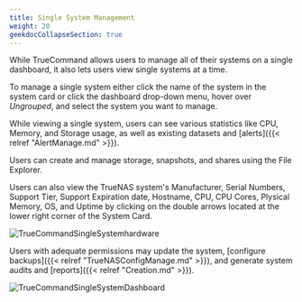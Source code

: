 ```yaml
---
title: Single System Management
weight: 20
geekdocCollapseSection: true
---
```


While TrueCommand allows users to manage all of their systems on a single dashboard, it also lets users view single systems at a time. 

To manage a single system either click the name of the system in the system card or click the dashboard drop-down menu, hover over *Ungrouped*, and select the system you want to manage.

While viewing a single system, users can see various statistics like CPU, Memory, and Storage usage, as well as existing datasets and [alerts]({{< relref "AlertManage.md" >}}).

Users can create and manage storage, snapshots, and shares using the File Explorer. 

Users can also view the TrueNAS system's Manufacturer, Serial Numbers, Support Tier, Support Expiration date, Hostname, CPU, CPU Cores, Plysical Memory, OS, and Uptime by clicking on the double arrows located at the lower right corner of the System Card.

![TrueCommandSingleSystemhardware](/images/TrueCommand/2.0/TCHardwareDash.png "Single System Hardware Information")

Users with adequate permissions may update the system, [configure backups]({{< relref "TrueNASConfigManage.md" >}}), and generate system audits and [reports]({{< relref "Creation.md" >}}).

![TrueCommandSingleSystemDashboard](/images/TrueCommand/TrueCommandSingleSystemDashboard.png "Single System Dashboard")
